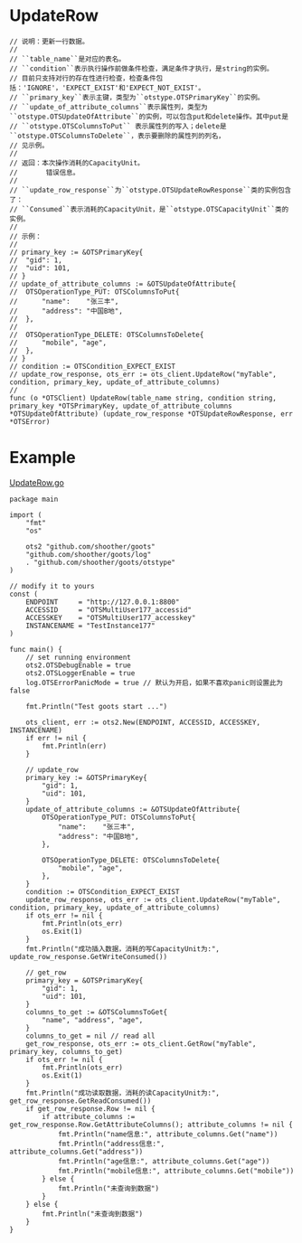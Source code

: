 UpdateRow
=========
	
	// 说明：更新一行数据。
	//
	// ``table_name``是对应的表名。
	// ``condition``表示执行操作前做条件检查，满足条件才执行，是string的实例。
	// 目前只支持对行的存在性进行检查，检查条件包括：'IGNORE'，'EXPECT_EXIST'和'EXPECT_NOT_EXIST'。
	// ``primary_key``表示主键，类型为``otstype.OTSPrimaryKey``的实例。
	// ``update_of_attribute_columns``表示属性列，类型为``otstype.OTSUpdateOfAttribute``的实例，可以包含put和delete操作。其中put是
	// ``otstype.OTSColumnsToPut`` 表示属性列的写入；delete是``otstype.OTSColumnsToDelete``，表示要删除的属性列的列名，
	// 见示例。
	//
	// 返回：本次操作消耗的CapacityUnit。
	//       错误信息。
	//
	// ``update_row_response``为``otstype.OTSUpdateRowResponse``类的实例包含了：
	// ``Consumed``表示消耗的CapacityUnit，是``otstype.OTSCapacityUnit``类的实例。
	//
	// 示例：
	//
	// primary_key := &OTSPrimaryKey{
	// 	"gid": 1,
	// 	"uid": 101,
	// }
	// update_of_attribute_columns := &OTSUpdateOfAttribute{
	// 	OTSOperationType_PUT: OTSColumnsToPut{
	// 		"name":    "张三丰",
	// 		"address": "中国B地",
	// 	},
	//
	// 	OTSOperationType_DELETE: OTSColumnsToDelete{
	// 		"mobile", "age",
	// 	},
	// }
	// condition := OTSCondition_EXPECT_EXIST
	// update_row_response, ots_err := ots_client.UpdateRow("myTable", condition, primary_key, update_of_attribute_columns)
	//
	func (o *OTSClient) UpdateRow(table_name string, condition string, primary_key *OTSPrimaryKey, update_of_attribute_columns *OTSUpdateOfAttribute) (update_row_response *OTSUpdateRowResponse, err *OTSError)

Example
=======
[UpdateRow.go](https://github.com/shoother/goots/blob/master/example/8-UpdateRow.go)

	package main
	
	import (
		"fmt"
		"os"
	
		ots2 "github.com/shoother/goots"
		"github.com/shoother/goots/log"
		. "github.com/shoother/goots/otstype"
	)
	
	// modify it to yours
	const (
		ENDPOINT     = "http://127.0.0.1:8800"
		ACCESSID     = "OTSMultiUser177_accessid"
		ACCESSKEY    = "OTSMultiUser177_accesskey"
		INSTANCENAME = "TestInstance177"
	)
	
	func main() {
		// set running environment
		ots2.OTSDebugEnable = true
		ots2.OTSLoggerEnable = true
		log.OTSErrorPanicMode = true // 默认为开启，如果不喜欢panic则设置此为false
	
		fmt.Println("Test goots start ...")
	
		ots_client, err := ots2.New(ENDPOINT, ACCESSID, ACCESSKEY, INSTANCENAME)
		if err != nil {
			fmt.Println(err)
		}
	
		// update_row
		primary_key := &OTSPrimaryKey{
			"gid": 1,
			"uid": 101,
		}
		update_of_attribute_columns := &OTSUpdateOfAttribute{
			OTSOperationType_PUT: OTSColumnsToPut{
				"name":    "张三丰",
				"address": "中国B地",
			},
	
			OTSOperationType_DELETE: OTSColumnsToDelete{
				"mobile", "age",
			},
		}
		condition := OTSCondition_EXPECT_EXIST
		update_row_response, ots_err := ots_client.UpdateRow("myTable", condition, primary_key, update_of_attribute_columns)
		if ots_err != nil {
			fmt.Println(ots_err)
			os.Exit(1)
		}
		fmt.Println("成功插入数据，消耗的写CapacityUnit为:", update_row_response.GetWriteConsumed())
	
		// get_row
		primary_key = &OTSPrimaryKey{
			"gid": 1,
			"uid": 101,
		}
		columns_to_get := &OTSColumnsToGet{
			"name", "address", "age",
		}
		columns_to_get = nil // read all
		get_row_response, ots_err := ots_client.GetRow("myTable", primary_key, columns_to_get)
		if ots_err != nil {
			fmt.Println(ots_err)
			os.Exit(1)
		}
		fmt.Println("成功读取数据，消耗的读CapacityUnit为:", get_row_response.GetReadConsumed())
		if get_row_response.Row != nil {
			if attribute_columns := get_row_response.Row.GetAttributeColumns(); attribute_columns != nil {
				fmt.Println("name信息:", attribute_columns.Get("name"))
				fmt.Println("address信息:", attribute_columns.Get("address"))
				fmt.Println("age信息:", attribute_columns.Get("age"))
				fmt.Println("mobile信息:", attribute_columns.Get("mobile"))
			} else {
				fmt.Println("未查询到数据")
			}
		} else {
			fmt.Println("未查询到数据")
		}
	}